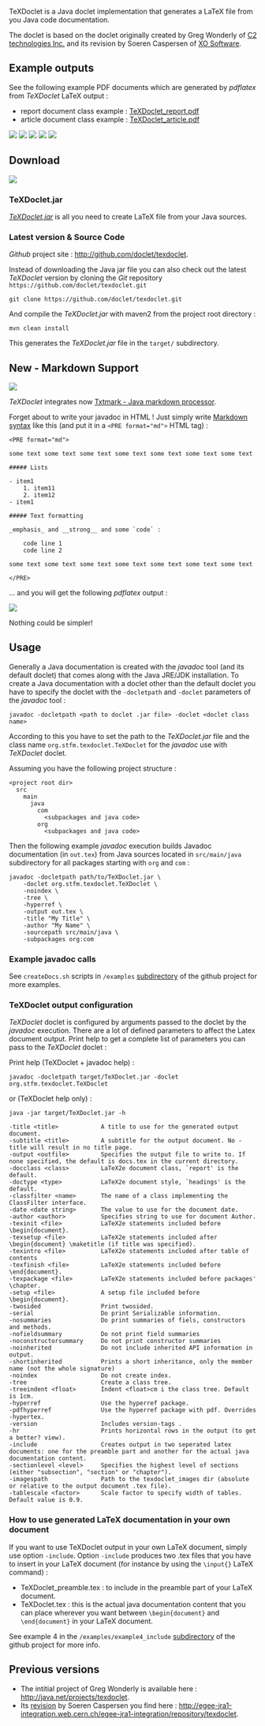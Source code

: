 TeXDoclet is a Java doclet implementation that generates a LaTeX file from you Java code documentation.

The doclet is based on the doclet originally created by Greg Wonderly of
[C2 technologies Inc.](http://www.c2-tech.com>) and its revision by Soeren Caspersen of
[XO Software](http://www.xosoftware.dk).

Example outputs
---------------

See the following example PDF documents which are generated by *pdflatex* from *TeXDoclet* LaTeX output :

* report document class example : [TeXDoclet_report.pdf](resources/examples/TeXDoclet_report.pdf)
* article document class example : [TeXDoclet_article.pdf](resources/examples/TeXDoclet_article.pdf)

<script src="http://ajax.googleapis.com/ajax/libs/jquery/1.7.2/jquery.min.js" type="text/javascript"></script>
<script src="javascripts/lightbox/js/lightbox.js"></script>
<script src="javascripts/my_script.js"></script>
<link href="css/lightbox.css" rel="stylesheet" />
<link href="css/my_stylesheet.css" rel="stylesheet" />
<div id="exampleImagesDiv">
	<span><a href="images/examples/texdoclet_content_structuring.png" rel="lightbox[roadtrip]" title="content structuring">
		<img src="images/examples/texdoclet_content_structuring.png"></a></span>
	<span><a href="images/examples/texdoclet_class_hierarchy.png" rel="lightbox[roadtrip]" title="class hierarchy">
		<img src="images/examples/texdoclet_class_hierarchy.png"></a></span>
	<span><a href="images/examples/texdoclet_package_overview.png" rel="lightbox[roadtrip]" title="package overview">
		<img src="images/examples/texdoclet_package_overview.png"></a></span>
	<span><a href="images/examples/texdoclet_class_description_1_with_summaries.png" rel="lightbox[roadtrip]" title="class description part 1 with summaries">
		<img src="images/examples/texdoclet_class_description_1_with_summaries.png"></a></span>
	<span><a href="images/examples/texdoclet_class_description_2.png" rel="lightbox[roadtrip]" title="class description part 2">
		<img src="images/examples/texdoclet_class_description_2.png"></a></span>
</div>


Download
--------

<div class="flowleft" id="downloadTexdocletDiv">
<a href="resources/bin/TeXDoclet.jar"><img src="images/download.png"></a>
</div>

### TeXDoclet.jar

[*TeXDoclet.jar*](resources/bin/TeXDoclet.jar) is all you need to create LaTeX file from your Java sources.

### Latest version & Source Code

*Github* project site : <http://github.com/doclet/texdoclet>.

Instead of downloading the Java jar file you can also check out the latest *TeXDoclet* version by cloning the *Git* repository `https://github.com/doclet/texdoclet.git`

    git clone https://github.com/doclet/texdoclet.git

And compile the *TeXDoclet.jar* with maven2 from the project root directory :

	mvn clean install

This generates the *TeXDoclet.jar* file in the `target/` subdirectory.

New - Markdown Support
----------------------

<div class="flowleft" id="newsDiv">
<img src="images/icon_new.png"/>
</div>

*TeXDoclet* integrates now [Txtmark - Java markdown processor](https://github.com/rjeschke/txtmark). 

Forget about to write your javadoc in HTML ! 
Just simply write [Markdown syntax](http://daringfireball.net/projects/markdown/syntax) like this (and put it in a `<PRE format="md">` HTML tag) :

	<PRE format="md">

	some text some text some text some text some text some text some text 

	##### Lists

	- item1
	    1. item11
	    2. item12
	- item1

	##### Text formatting

	_emphasis_ and __strong__ and some `code` :

	    code line 1
	    code line 2
	    
	some text some text some text some text some text some text some text

	</PRE>

... and you will get the following _pdflatex_ output :

<img src="images/examples/texdoclet_markdown.png"/>

Nothing could be simpler! 

Usage
-----

Generally a Java documentation is created with the *javadoc* tool (and its default doclet) that comes along with the Java JRE/JDK installation. To create a Java documentation with a doclet other than the default doclet you have to specify the doclet with the `-docletpath` and `-doclet` parameters of the *javadoc* tool :

	javadoc -docletpath <path to doclet .jar file> -doclet <doclet class name>

According to this you have to set the path to the *TeXDoclet.jar* file and the class name `org.stfm.texdoclet.TeXDoclet` for the *javadoc* use with *TeXDoclet* doclet.

Assuming you have the following project structure :

    <project root dir>
      src
        main
          java
            com
              <subpackages and java code> 
            org
              <subpackages and java code>

Then the following example *javadoc* execution builds Javadoc documentation (in `out.tex`) from Java sources located in `src/main/java` subdirectory for all packages starting with `org` and `com` :

	javadoc -docletpath path/to/TeXDoclet.jar \
		-doclet org.stfm.texdoclet.TeXDoclet \
		-noindex \
		-tree \
		-hyperref \
		-output out.tex \
		-title "My Title" \
		-author "My Name" \
		-sourcepath src/main/java \
		-subpackages org:com

### Example javadoc calls

See `createDocs.sh` scripts in `/examples` [subdirectory](https://github.com/doclet/texdoclet/tree/master/examples) of the github project for more examples.

### TeXDoclet output configuration

*TeXDoclet* doclet is configured by arguments passed to the doclet by the *javadoc* execution. There are a lot of defined parameters to affect the Latex document output. Print help to get a complete list of parameters you can pass to the *TeXDoclet* doclet :

Print help (TeXDoclet + javadoc help) :

	javadoc -docletpath target/TeXDoclet.jar -doclet org.stfm.texdoclet.TeXDoclet

or (TeXDoclet help only) :

	java -jar target/TeXDoclet.jar -h

	-title <title>            A title to use for the generated output document.
	-subtitle <title>         A subtitle for the output document. No -title will result in no title page.
	-output <outfile>         Specifies the output file to write to. If none specified, the default is docs.tex in the current directory.
	-docclass <class>         LaTeX2e document class, `report' is the default.
	-doctype <type>           LaTeX2e document style, `headings' is the default.
	-classfilter <name>       The name of a class implementing the ClassFilter interface.
	-date <date string>       The value to use for the document date.
	-author <author>          Specifies string to use for document Author.
	-texinit <file>           LaTeX2e statements included before \begin{document}.
	-texsetup <file>          LaTeX2e statements included after \begin{document} \maketitle (if title was specified).
	-texintro <file>          LaTeX2e statements included after table of contents
	-texfinish <file>         LaTeX2e statements included before \end{document}.
	-texpackage <file>        LaTeX2e statements included before packages' \chapter.
	-setup <file>             A setup file included before \begin{document}.
	-twosided                 Print twosided.
	-serial                   Do print Serializable information.
	-nosummaries              Do print summaries of fiels, constructors and methods.
	-nofieldsummary           Do not print field summaries
	-noconstructorsummary     Do not print constructor summaries
	-noinherited              Do not include inherited API information in output.
	-shortinherited           Prints a short inheritance, only the member name (not the whole signature)
	-noindex                  Do not create index.
	-tree                     Create a class tree.
	-treeindent <float>       Indent <float>cm i the class tree. Default is 1cm.
	-hyperref                 Use the hyperref package.
	-pdfhyperref              Use the hyperref package with pdf. Overrides -hypertex.
	-version                  Includes version-tags .
	-hr                       Prints horizontal rows in the output (to get a better? view).
	-include                  Creates output in two seperated latex documents: one for the preamble part and another for the actual java documentation content.
	-sectionlevel <level>     Specifies the highest level of sections (either "subsection", "section" or "chapter").
	-imagespath               Path to the texdoclet_images dir (absolute or relative to the output document .tex file).
	-tablescale <factor>      Scale factor to specify width of tables. Default value is 0.9.

### How to use generated LaTeX documentation in your own document

If you want to use TeXDoclet output in your own LaTeX document, simply use option `-include`. Option `-include` produces two .tex files that you have to insert in your LaTeX document (for instance by using the `\input{}` LaTeX command) : 

- TeXDoclet_preamble.tex : to include in the preamble part of your LaTeX document.
- TeXDoclet.tex : this is the actual java documentation content that you can place wherever you want between `\begin{document}` and `\end{document}` in your LaTeX document. 

See example 4 in the `/examples/example4_include` [subdirectory](https://github.com/doclet/texdoclet/tree/master/examples/example4_include) of the github project for more info.


Previous versions
-----------------

- The intitial project of Greg Wonderly is available here : <http://java.net/projects/texdoclet>.
- Its [revision](http://egee-jra1-integration.web.cern.ch/egee-jra1-integration/repository/texdoclet/1.3/share/README.txt) by Soeren Caspersen you find here : <http://egee-jra1-integration.web.cern.ch/egee-jra1-integration/repository/texdoclet>.

